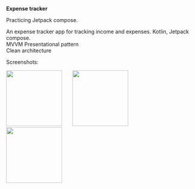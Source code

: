 **Expense tracker**

Practicing Jetpack compose.<br>

An expense tracker app for tracking income and expenses. Kotlin, Jetpack compose.<br>
MVVM Presentational pattern<br>
Clean architecture<br>

Screenshots:<br>

<img src="https://github.com/user-attachments/assets/fec127e9-160f-466b-a474-195edc1a0f8b" width="150">
&nbsp; &nbsp; &nbsp; 
<img src="https://github.com/user-attachments/assets/1b3c5ef9-de60-4032-b2a3-45c1b66c6d50" width="150">
&nbsp; &nbsp; &nbsp; 
<img src="https://github.com/user-attachments/assets/9a529231-90af-46ac-b310-ea227ce637af" width="150">
